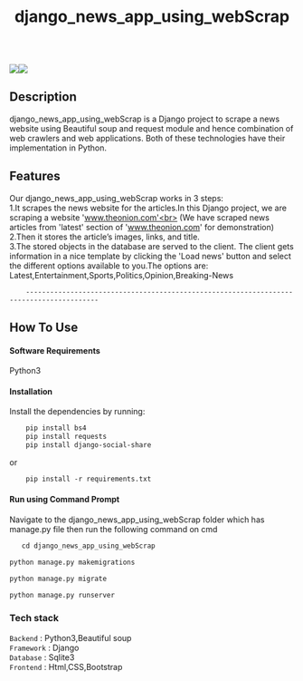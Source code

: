 </p>
<h1 align = 'center'>django_news_app_using_webScrap</h1>
<br>

<br>

[![](https://img.shields.io/badge/Made_with-Python3-blue?style=for-the-badge&logo=python)](https://www.python.org "Python3")[![](https://img.shields.io/badge/Made_with-Django-blue?style=for-the-badge&logo=django)](https://www.djangoproject.com/ "Django")

</p>

## Description

django_news_app_using_webScrap is a Django project to scrape a news website using Beautiful soup and request module and hence combination of web crawlers and web applications.
Both of these technologies have their implementation in Python.

## Features

Our django_news_app_using_webScrap works in 3 steps:<br>
1.It scrapes the news website for the articles.In this Django project, we are scraping a website 'www.theonion.com'<br>
(We have scraped news articles from 'latest' section of 'www.theonion.com' for demonstration)<br>
2.Then it stores the article’s images, links, and title.<br>
3.The stored objects in the database are served to the client. The client gets information in a nice template by clicking the 'Load news' button and select the different options available to you.The options are: Latest,Entertainment,Sports,Politics,Opinion,Breaking-News<br>

        ----------------------------------------------------------------------------------------

## How To Use

#### Software Requirements

Python3

#### Installation

Install the dependencies by running:
```html  
    pip install bs4
    pip install requests
    pip install django-social-share
```
or
```html  
    pip install -r requirements.txt
```


#### Run using Command Prompt

Navigate to the django_news_app_using_webScrap folder which has manage.py file then run the following command on cmd

```html
   cd django_news_app_using_webScrap
```

```html
python manage.py makemigrations
```

```html
python manage.py migrate
```

```html
python manage.py runserver
```

### Tech stack

`Backend` : Python3,Beautiful soup <br>
`Framework` : Django <br>
`Database` : Sqlite3 <br>
`Frontend` : Html,CSS,Bootstrap <br>
